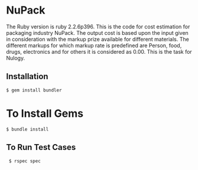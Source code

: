 # NuPack

  
  
 The Ruby version is ruby 2.2.6p396.
This is the code for cost estimation for packaging industry NuPack. 
   The output cost is based upon the input given in consideration with the markup prize available for different materials.
   The different markups for which markup rate is predefined are Person, food, drugs, electronics and for others it is considered as 0.00.
   This is the task for Nulogy. 

## Installation
    $ gem install bundler

# To Install Gems 
    $ bundle install

## To Run Test Cases
     $ rspec spec

